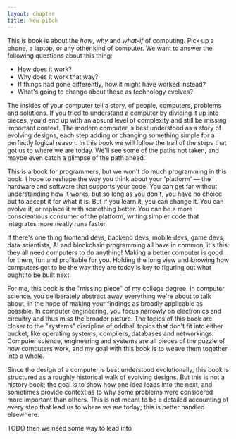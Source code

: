 ```yaml
---
layout: chapter
title: New pitch
---
```


This is book is about the *how*, *why* and *what-if* of computing. Pick up a phone, a laptop, or any other kind of computer. We want to answer the following questions about this thing:

* How does it work?
* Why does it work that way?
* If things had gone differently, how it might have worked instead?
* What's going to change about these as technology evolves?

The insides of your computer tell a story, of people, computers, problems and solutions. If you tried to understand a computer by dividing it up into pieces, you'd end up with an absurd level of complexity and still be missing important context. The modern computer is best understood as a story of evolving designs, each step adding or changing something simple for a perfectly logical reason. In this book we will follow the trail of the steps that got us to where we are today. We'll see some of the paths not taken, and maybe even catch a glimpse of the path ahead.

This is a book for programmers, but we won't do much programming in this book. I hope to reshape the way you think about your 'platform' &mdash; the hardware and software that supports your code. You can get far without understanding how it works, but so long as you don't, you have no choice but to accept it for what it is. But if you learn it, you can change it. You can evolve it, or replace it with something better. You can be a more conscientious consumer of the platform, writing simpler code that integrates more neatly runs faster.

If there's one thing frontend devs, backend devs, mobile devs, game devs, data scientists, AI and blockchain programming all have in common, it's this: they all need computers to do anything! Making a better computer is good for them, fun and profitable for you. Holding the long view and knowing how computers got to be the way they are today is key to figuring out what ought to be built next.

For me, this book is the "missing piece" of my college degree. In computer science, you deliberately abstract away everything we're about to talk about, in the hope of making your findings as broadly applicable as possible. In computer engineering, you focus narrowly on electronics and circuitry and thus miss the broader picture. The topics of this book are closer to the "systems" discipline of oddball topics that don't fit into either bucket, like operating systems, compilers, databases and networkings. Computer science, engineering and systems are all pieces of the puzzle of how computers work, and my goal with this book is to weave them together into a whole.

Since the design of a computer is best understood evolutionally, this book is structured as a roughly historical walk of evolving designs. But this is not a history book; the goal is to show how one idea leads into the next, and sometimes provide context as to why some problems were considered more important than others. This is not meant to be a detailed accounting of every step that lead us to where we are today; this is better handled elsewhere.

TODO then we need some way to lead into 
